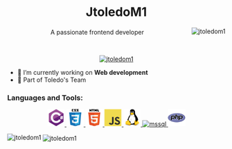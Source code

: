 <h1 align="center">JtoledoM1</h1>
<p align="center">
  <span style="vertical-align: middle;">A passionate frontend developer</span>
  <img src="https://komarev.com/ghpvc/?username=jtoledom1&label=Profile%20views&color=0e75b6&style=flat" alt="jtoledom1" align="right" style="vertical-align: middle; margin-left: 10px;" />
</p>
</br>

<p align="center"> <a href="https://github.com/ryo-ma/github-profile-trophy"><img src="https://github-profile-trophy.vercel.app/?username=jtoledom1&theme=algolia&rank=-C,-B" alt="jtoledom1" /></a> </p>

- 🔭 I’m currently working on **Web development**
- 🏢 Part of Toledo's Team 


<h3 align="left">Languages and Tools:</h3>
<p align="center"> <a href="https://www.w3schools.com/cs/" target="_blank" rel="noreferregr"> <img src="https://raw.githubusercontent.com/devicons/devicon/master/icons/csharp/csharp-original.svg" alt="csharp" width="40" height="40"/> </a> <a href="https://www.w3schools.com/css/" target="_blank" rel="noreferrer"> <img src="https://raw.githubusercontent.com/devicons/devicon/master/icons/css3/css3-original-wordmark.svg" alt="css3" width="40" height="40"/> </a> <a href="https://www.w3.org/html/" target="_blank" rel="noreferrer"> <img src="https://raw.githubusercontent.com/devicons/devicon/master/icons/html5/html5-original-wordmark.svg" alt="html5" width="40" height="40"/> </a> <a href="https://developer.mozilla.org/en-US/docs/Web/JavaScript" target="_blank" rel="noreferrer"> <img src="https://raw.githubusercontent.com/devicons/devicon/master/icons/javascript/javascript-original.svg" alt="javascript" width="40" height="40"/> </a> <a href="https://www.linux.org/" target="_blank" rel="noreferrer"> <img src="https://raw.githubusercontent.com/devicons/devicon/master/icons/linux/linux-original.svg" alt="linux" width="40" height="40"/> </a> <a href="https://www.microsoft.com/en-us/sql-server" target="_blank" rel="noreferrer"> <img src="https://www.svgrepo.com/show/303229/microsoft-sql-server-logo.svg" alt="mssql" width="40" height="40"/> </a> <a href="https://www.php.net" target="_blank" rel="noreferrer"> <img src="https://raw.githubusercontent.com/devicons/devicon/master/icons/php/php-original.svg" alt="php" width="40" height="40"/> </a> </p>

<p><img align="left" src="https://github-readme-stats.vercel.app/api/top-langs?username=jtoledom1&show_icons=true&locale=en&layout=compact" alt="jtoledom1" /></p>
<p>&nbsp;<img align="center" src="https://github-readme-stats.vercel.app/api?username=jtoledom1&show_icons=true&locale=en" alt="jtoledom1" /></p>
